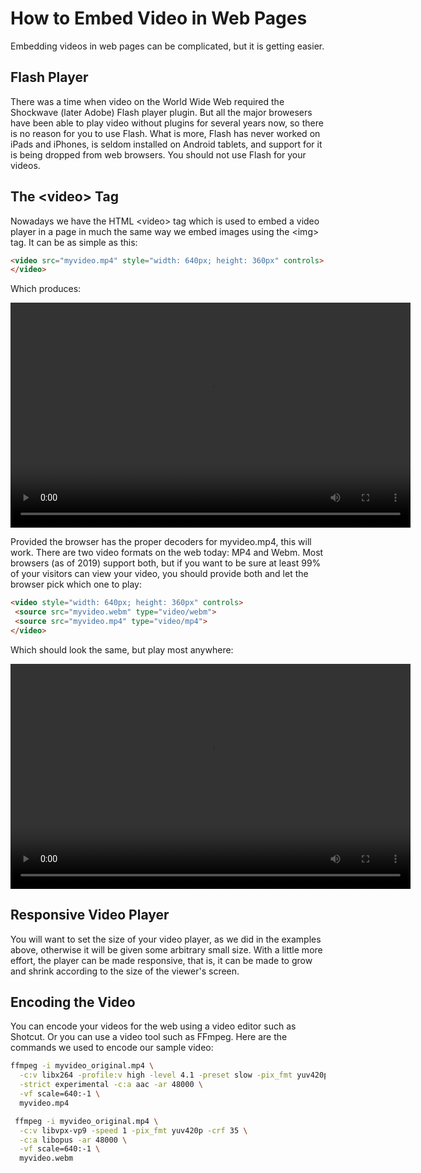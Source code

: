 # How to Embed Video in Web Pages

Embedding videos in web pages can be complicated, but it is getting easier.

## Flash Player

There was a time when video on the World Wide Web required the Shockwave (later
Adobe) Flash player plugin. But all the major browesers have been able to play
video without plugins for several years now, so there is no reason for you to
use Flash. What is more, Flash has never worked on iPads and iPhones, is seldom
installed on Android tablets, and support for it is being dropped from web
browsers. You should not use Flash for your videos.

## The &lt;video&gt; Tag

Nowadays we have the HTML &lt;video&gt; tag which is used to embed a video
player in a page in much the same way we embed images using the &lt;img&gt;
tag. It can be as simple as this:

```html
<video src="myvideo.mp4" style="width: 640px; height: 360px" controls>
</video>
```

Which produces:

<video src="myvideo.mp4" style="width: 640px; height: 360px" controls>
</video>

Provided the browser has the proper decoders for myvideo.mp4, this will work.
There are two video formats on the web today: MP4 and Webm. Most browsers (as
of 2019) support both, but if you want to be sure at least 99% of your visitors
can view your video, you should provide both and let the browser pick which
one to play:

```html
<video style="width: 640px; height: 360px" controls>
 <source src="myvideo.webm" type="video/webm">
 <source src="myvideo.mp4" type="video/mp4">
</video>
```

Which should look the same, but play most anywhere:

<video style="width: 640px; height: 360px" controls>
  <source src="myvideo.webm" type="video/webm">
  <source src="myvideo.mp4" type="video/mp4">
</video>

## Responsive Video Player

You will want to set the size of your video player, as we did in the
examples above, otherwise it will be given some arbitrary small size.
With a little more effort, the player can be made responsive, that
is, it can be made to grow and shrink according to the size of the
viewer's screen.

## Encoding the Video

You can encode your videos for the web using a video editor such as
Shotcut. Or you can use a video tool such as FFmpeg. Here are the
commands we used to encode our sample video:

```bash
ffmpeg -i myvideo_original.mp4 \
  -c:v libx264 -profile:v high -level 4.1 -preset slow -pix_fmt yuv420p -crf 30 \
  -strict experimental -c:a aac -ar 48000 \
  -vf scale=640:-1 \
  myvideo.mp4

 ffmpeg -i myvideo_original.mp4 \
  -c:v libvpx-vp9 -speed 1 -pix_fmt yuv420p -crf 35 \
  -c:a libopus -ar 48000 \
  -vf scale=640:-1 \
  myvideo.webm
```



